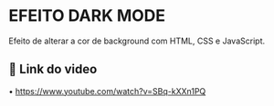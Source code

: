 # EFEITO DARK MODE

Efeito de alterar a cor de background com HTML, CSS e JavaScript.

## 🎥 Link do video

• https://www.youtube.com/watch?v=SBq-kXXn1PQ
